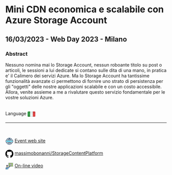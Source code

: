 # Mini CDN economica e scalabile con Azure Storage Account
##  16/03/2023 - Web Day 2023 - Milano
### Abstract 
Nessuno nomina mai lo Storage Account, nessun roboante titolo su post o articoli, le sessioni a lui dedicate si contano sulle dita di una mano, in pratica e' il Calimero dei servizi Azure. Ma lo Storage Account ha tantissime funzionalità avanzate ci permettono di fornire uno strato di persistenza per gli "oggetti" delle nostre applicazioni scalabile e con un costo accessibile. Allora, venite assieme a me a rivalutare questo servizio fondamentale per le vostre soluzioni Azure.  

<br/>
Language <img width="25" src="https://raw.githubusercontent.com/massimobonanni/massimobonanni/master/images/flagitaly.svg" style="vertical-align:middle">

<br/>

---

<br/>
<p>
<img width="25" src="https://raw.githubusercontent.com/massimobonanni/massimobonanni/master/images/eventwebsite.svg" style="vertical-align:middle"> 
<a href="https://www.webdayconf.it/e/3087/Web-Day-2023">Event web site</a>
</p>

<p>
<img width="25" src="https://raw.githubusercontent.com/massimobonanni/massimobonanni/master/images/github.svg" style="vertical-align:middle"> 
<a href="https://github.com/massimobonanni/StorageContentPlatform" target="_blank">massimobonanni/StorageContentPlatform</a>
</p>

<p>
<img width="25" src="https://raw.githubusercontent.com/massimobonanni/massimobonanni/master/images/video.svg" style="vertical-align:middle"> 
<a href="https://www.youtube.com/watch?v=7fYCLokxKWw" target="_blank">On-line video</a>
</p> 